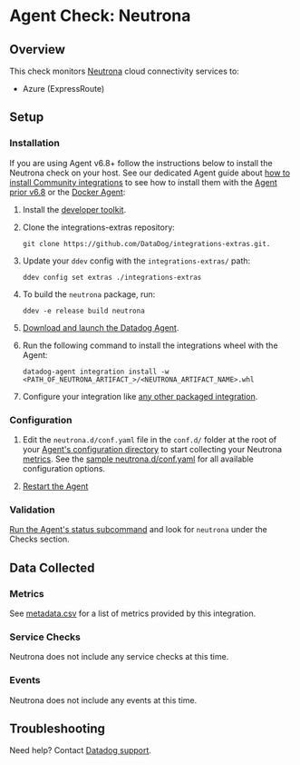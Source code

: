 # Agent Check: Neutrona

## Overview

This check monitors [Neutrona][1] cloud connectivity services to:
 - Azure (ExpressRoute)

## Setup

### Installation

If you are using Agent v6.8+ follow the instructions below to install the Neutrona check on your host. See our dedicated Agent guide about [how to install Community integrations][2] to see how to install them with the [Agent prior v6.8][3] or the [Docker Agent][4]:

1. Install the [developer toolkit][5].
2. Clone the integrations-extras repository:

    ```
    git clone https://github.com/DataDog/integrations-extras.git.
    ```

3. Update your `ddev` config with the `integrations-extras/` path:

    ```
    ddev config set extras ./integrations-extras
    ```

4. To build the `neutrona` package, run:

    ```
    ddev -e release build neutrona
    ```

5. [Download and launch the Datadog Agent][6].
6. Run the following command to install the integrations wheel with the Agent:

    ```
    datadog-agent integration install -w <PATH_OF_NEUTRONA_ARTIFACT_>/<NEUTRONA_ARTIFACT_NAME>.whl
    ```

7. Configure your integration like [any other packaged integration][7].

### Configuration

1. Edit the `neutrona.d/conf.yaml` file in the `conf.d/` folder at the root of your [Agent's configuration directory][8] to start collecting your Neutrona [metrics](#metric-collection).
  See the [sample neutrona.d/conf.yaml][9] for all available configuration options.

2. [Restart the Agent][10]

### Validation

[Run the Agent's status subcommand][11] and look for `neutrona` under the Checks section.

## Data Collected

### Metrics

See [metadata.csv][12] for a list of metrics provided by this integration.

### Service Checks

Neutrona does not include any service checks at this time.

### Events

Neutrona does not include any events at this time.

## Troubleshooting

Need help? Contact [Datadog support][13].

[1]: https://telemetry.neutrona.com
[2]: https://docs.datadoghq.com/agent/guide/community-integrations-installation-with-docker-agent
[3]: https://docs.datadoghq.com/agent/guide/community-integrations-installation-with-docker-agent/?tab=agentpriorto68
[4]: https://docs.datadoghq.com/agent/guide/community-integrations-installation-with-docker-agent/?tab=docker
[5]: https://docs.datadoghq.com/developers/integrations/new_check_howto/#developer-toolkit
[6]: https://app.datadoghq.com/account/settings#agent
[7]: https://docs.datadoghq.com/getting_started/integrations
[8]: https://docs.datadoghq.com/agent/guide/agent-configuration-files/?tab=agentv6#agent-configuration-directory
[9]: https://github.com/DataDog/integrations-extras/blob/master/neutrona/datadog_checks/neutrona/data/conf.yaml.example
[10]: https://docs.datadoghq.com/agent/guide/agent-commands/?tab=agentv6#start-stop-and-restart-the-agent
[11]: https://docs.datadoghq.com/agent/guide/agent-commands/?tab=agentv6#service-status
[12]: https://github.com/DataDog/integrations-core/blob/master/neutrona/metadata.csv
[13]: https://docs.datadoghq.com/help
